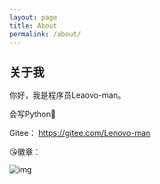 ```yaml
---
layout: page
title: About
permalink: /about/
---
```


## 关于我
你好，我是程序员Leaovo-man。

会写Python🤞

Gitee： https://gitee.com/Lenovo-man

😘徽章：

![img](https://github.githubassets.com/images/modules/profile/achievements/starstruck-default.png)

